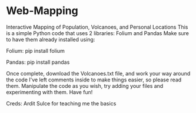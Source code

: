 # Web-Mapping
Interactive Mapping of Population, Volcanoes, and Personal Locations
This is a simple Python code that uses 2 libraries: Folium and Pandas
Make sure to have them already installed using:

Folium: pip install folium

Pandas: pip install pandas

Once complete, download the Volcanoes.txt file, and work your way around the code
I've left comments inside to make things easier, so please read them. Manipulate the code as you wish, try adding your files and experimenting with them. Have fun!

Creds: Ardit Sulce for teaching me the basics
